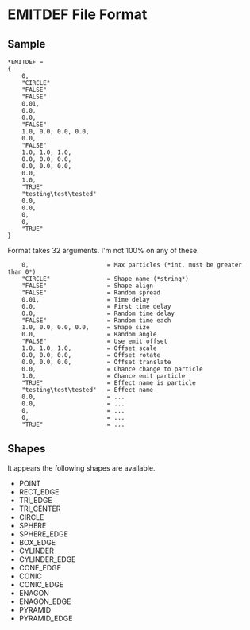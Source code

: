 # EMITDEF File Format

## Sample

```
*EMITDEF = 
{
	0,
	"CIRCLE"
	"FALSE"
	"FALSE"
	0.01,
	0.0,
	0.0,
	"FALSE"
	1.0, 0.0, 0.0, 0.0,
	0.0,
	"FALSE"
	1.0, 1.0, 1.0,
	0.0, 0.0, 0.0,
	0.0, 0.0, 0.0,
	0.0,
	1.0,
	"TRUE"
	"testing\test\tested"
	0.0,
	0.0,
	0,
	0,
	"TRUE"
}
```

Format takes 32 arguments. I'm not 100% on any of these.

```
	0,                      = Max particles (*int, must be greater than 0*)
	"CIRCLE"                = Shape name (*string*)
	"FALSE"                 = Shape align
	"FALSE"                 = Random spread
	0.01,                   = Time delay
	0.0,                    = First time delay
	0.0,                    = Random time delay
	"FALSE"                 = Random time each
	1.0, 0.0, 0.0, 0.0,     = Shape size
	0.0,                    = Random angle
	"FALSE"                 = Use emit offset 
	1.0, 1.0, 1.0,          = Offset scale
	0.0, 0.0, 0.0,          = Offset rotate
	0.0, 0.0, 0.0,          = Offset translate
	0.0,                    = Chance change to particle
	1.0,                    = Chance emit particle
	"TRUE"                  = Effect name is particle
	"testing\test\tested"   = Effect name
	0.0,                    = ...
	0.0,                    = ...
	0,                      = ...
	0,                      = ...
	"TRUE"                  = ...
```

## Shapes

It appears the following shapes are available.

- POINT
- RECT_EDGE
- TRI_EDGE
- TRI_CENTER
- CIRCLE
- SPHERE
- SPHERE_EDGE
- BOX_EDGE
- CYLINDER
- CYLINDER_EDGE
- CONE_EDGE
- CONIC
- CONIC_EDGE
- ENAGON
- ENAGON_EDGE
- PYRAMID
- PYRAMID_EDGE
